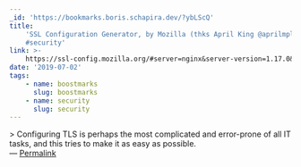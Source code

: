 ```yaml
---
_id: 'https://bookmarks.boris.schapira.dev/?ybLScQ'
title:
    'SSL Configuration Generator, by Mozilla (thks April King @aprilmpls)
    #security'
link: >-
    https://ssl-config.mozilla.org/#server=nginx&server-version=1.17.0&config=modern
date: '2019-07-02'
tags:
    - name: boostmarks
      slug: boostmarks
    - name: security
      slug: security
---
```


&gt; Configuring TLS is perhaps the most complicated and error-prone of all IT
tasks, and this tries to make it as easy as possible. <br>&#8212;
<a href="https://bookmarks.boris.schapira.dev/?ybLScQ" title="Permalink">Permalink</a>
